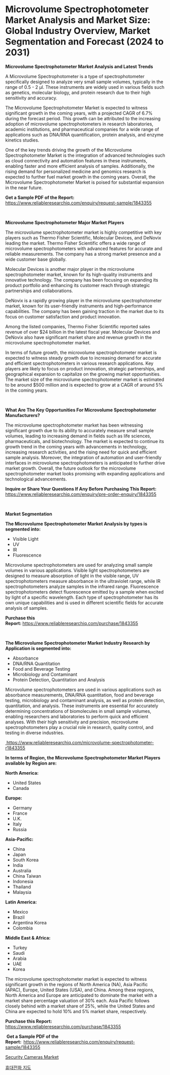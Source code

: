 <p><h1>Microvolume Spectrophotometer Market Analysis and Market Size: Global Industry Overview, Market Segmentation and Forecast (2024 to 2031)</h1></p><p><strong>Microvolume Spectrophotometer Market Analysis and Latest Trends</strong></p>
<p><p>A Microvolume Spectrophotometer is a type of spectrophotometer specifically designed to analyze very small sample volumes, typically in the range of 0.5 - 2 μl. These instruments are widely used in various fields such as genetics, molecular biology, and protein research due to their high sensitivity and accuracy.</p><p>The Microvolume Spectrophotometer Market is expected to witness significant growth in the coming years, with a projected CAGR of 6.7% during the forecast period. This growth can be attributed to the increasing adoption of microvolume spectrophotometers in research laboratories, academic institutions, and pharmaceutical companies for a wide range of applications such as DNA/RNA quantification, protein analysis, and enzyme kinetics studies.</p><p>One of the key trends driving the growth of the Microvolume Spectrophotometer Market is the integration of advanced technologies such as cloud connectivity and automation features in these instruments, enabling faster and more efficient analysis of samples. Additionally, the rising demand for personalized medicine and genomics research is expected to further fuel market growth in the coming years. Overall, the Microvolume Spectrophotometer Market is poised for substantial expansion in the near future.</p></p>
<p><strong>Get a Sample PDF of the Report:&nbsp;</strong> <a href="https://www.reliableresearchiq.com/enquiry/request-sample/1843355">https://www.reliableresearchiq.com/enquiry/request-sample/1843355</a></p>
<p>&nbsp;</p>
<p><strong>Microvolume Spectrophotometer Major Market Players</strong></p>
<p><p>The microvolume spectrophotometer market is highly competitive with key players such as Thermo Fisher Scientific, Molecular Devices, and DeNovix leading the market. Thermo Fisher Scientific offers a wide range of microvolume spectrophotometers with advanced features for accurate and reliable measurements. The company has a strong market presence and a wide customer base globally.</p><p>Molecular Devices is another major player in the microvolume spectrophotometer market, known for its high-quality instruments and innovative technology. The company has been focusing on expanding its product portfolio and enhancing its customer reach through strategic partnerships and collaborations.</p><p>DeNovix is a rapidly growing player in the microvolume spectrophotometer market, known for its user-friendly instruments and high-performance capabilities. The company has been gaining traction in the market due to its focus on customer satisfaction and product innovation.</p><p>Among the listed companies, Thermo Fisher Scientific reported sales revenue of over $24 billion in the latest fiscal year. Molecular Devices and DeNovix also have significant market share and revenue growth in the microvolume spectrophotometer market.</p><p>In terms of future growth, the microvolume spectrophotometer market is expected to witness steady growth due to increasing demand for accurate and efficient spectrophotometers in various research applications. Key players are likely to focus on product innovation, strategic partnerships, and geographical expansion to capitalize on the growing market opportunities. The market size of the microvolume spectrophotometer market is estimated to be around $500 million and is expected to grow at a CAGR of around 5% in the coming years.</p></p>
<p>&nbsp;</p>
<p><strong>What Are The Key Opportunities For Microvolume Spectrophotometer Manufacturers?</strong></p>
<p><p>The microvolume spectrophotometer market has been witnessing significant growth due to its ability to accurately measure small sample volumes, leading to increasing demand in fields such as life sciences, pharmaceuticals, and biotechnology. The market is expected to continue its growth trend in the coming years with advancements in technology, increasing research activities, and the rising need for quick and efficient sample analysis. Moreover, the integration of automation and user-friendly interfaces in microvolume spectrophotometers is anticipated to further drive market growth. Overall, the future outlook for the microvolume spectrophotometer market looks promising with expanding applications and technological advancements.</p></p>
<p><strong>Inquire or Share Your Questions If Any Before Purchasing This Report:</strong> <a href="https://www.reliableresearchiq.com/enquiry/pre-order-enquiry/1843355">https://www.reliableresearchiq.com/enquiry/pre-order-enquiry/1843355</a></p>
<p>&nbsp;</p>
<p><strong>Market Segmentation</strong></p>
<p><strong>The Microvolume Spectrophotometer Market Analysis by types is segmented into:</strong></p>
<p><ul><li>Visible Light</li><li>UV</li><li>IR</li><li>Fluorescence</li></ul></p>
<p><p>Microvolume spectrophotometers are used for analyzing small sample volumes in various applications. Visible light spectrophotometers are designed to measure absorption of light in the visible range, UV spectrophotometers measure absorbance in the ultraviolet range, while IR spectrophotometers analyze samples in the infrared range. Fluorescence spectrophotometers detect fluorescence emitted by a sample when excited by light of a specific wavelength. Each type of spectrophotometer has its own unique capabilities and is used in different scientific fields for accurate analysis of samples.</p></p>
<p><strong>Purchase this Report:&nbsp;</strong><a href="https://www.reliableresearchiq.com/purchase/1843355">https://www.reliableresearchiq.com/purchase/1843355</a></p>
<p>&nbsp;</p>
<p><strong>The Microvolume Spectrophotometer Market Industry Research by Application is segmented into:</strong></p>
<p><ul><li>Absorbance</li><li>DNA/RNA Quantitation</li><li>Food and Beverage Testing</li><li>Microbiology and Contaminant</li><li>Protein Detection, Quantitation and Analysis</li></ul></p>
<p><p>Microvolume spectrophotometers are used in various applications such as absorbance measurements, DNA/RNA quantitation, food and beverage testing, microbiology and contaminant analysis, as well as protein detection, quantitation, and analysis. These instruments are essential for accurately determining concentrations of biomolecules in small sample volumes, enabling researchers and laboratories to perform quick and efficient analyses. With their high sensitivity and precision, microvolume spectrophotometers play a crucial role in research, quality control, and testing in diverse industries.</p></p>
<p><a href="https://www.reliableresearchiq.com/microvolume-spectrophotometer-r1843355">&nbsp;https://www.reliableresearchiq.com/microvolume-spectrophotometer-r1843355</a></p>
<p><strong>In terms of Region, the Microvolume Spectrophotometer Market Players available by Region are:</strong></p>
<p>
    <p> <strong> North America: </strong>
        <ul>
            <li>United States</li>
            <li>Canada</li>
        </ul>
        </p> 
    <p> <strong> Europe: </strong>
        <ul>
            <li>Germany</li>
            <li>France</li>
            <li>U.K.</li>
            <li>Italy</li>
            <li>Russia</li>
        </ul>
        </p> 
    <p> <strong> Asia-Pacific: </strong>
        <ul>
            <li>China</li>
            <li>Japan</li>
            <li>South Korea</li>
            <li>India</li>
            <li>Australia</li>
            <li>China Taiwan</li>
            <li>Indonesia</li>
            <li>Thailand</li>
            <li>Malaysia</li>
        </ul>
        </p> 
    <p> <strong> Latin America: </strong>
        <ul>
            <li>Mexico</li>
            <li>Brazil</li>
            <li>Argentina Korea</li>
            <li>Colombia</li>
        </ul>
        </p> 
    <p> <strong> Middle East & Africa: </strong>
        <ul>
            <li>Turkey</li>
            <li>Saudi</li>
            <li>Arabia</li>
            <li>UAE</li>
            <li>Korea</li>
        </ul>
    </p>
    </p>
<p><p>The microvolume spectrophotometer market is expected to witness significant growth in the regions of North America (NA), Asia Pacific (APAC), Europe, United States (USA), and China. Among these regions, North America and Europe are anticipated to dominate the market with a market share percentage valuation of 30% each. Asia Pacific follows closely behind with a market share of 25%, while the United States and China are expected to hold 10% and 5% market share, respectively.</p></p>
<p><strong>Purchase this Report: </strong><a href="https://www.reliableresearchiq.com/purchase/1843355">https://www.reliableresearchiq.com/purchase/1843355</a></p>
<p>&nbsp;<strong>Get a Sample PDF of the Report:&nbsp;&nbsp;</strong><a href="https://www.reliableresearchiq.com/enquiry/request-sample/1843355">https://www.reliableresearchiq.com/enquiry/request-sample/1843355</a></p>
<p><strong></strong></p>
<p><p><a href="https://issuu.com/reportprime-2/docs/security-cameras-market-size-2030.pptx">Security Cameras Market</a></p><p><a href="https://github.com/laholand/Market-Research-Report-List-5/blob/main/370669748037.md">휴대전화 지도</a></p></p>